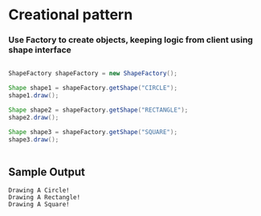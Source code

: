 # Creational pattern
### Use Factory to create objects, keeping logic from client using shape interface

```java

ShapeFactory shapeFactory = new ShapeFactory();

Shape shape1 = shapeFactory.getShape("CIRCLE");
shape1.draw();

Shape shape2 = shapeFactory.getShape("RECTANGLE");
shape2.draw();

Shape shape3 = shapeFactory.getShape("SQUARE");
shape3.draw();
        
```

## Sample Output
```
Drawing A Circle!
Drawing A Rectangle!
Drawing A Square!

```

